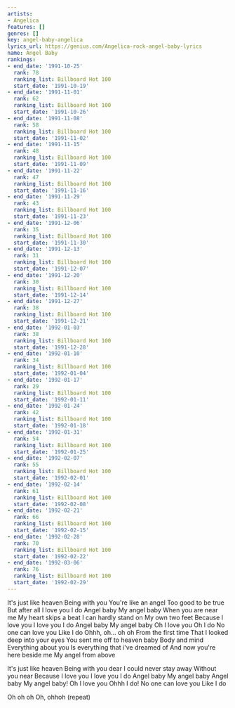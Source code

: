 ```yaml
---
artists:
- Angelica
features: []
genres: []
key: angel-baby-angelica
lyrics_url: https://genius.com/Angelica-rock-angel-baby-lyrics
name: Angel Baby
rankings:
- end_date: '1991-10-25'
  rank: 78
  ranking_list: Billboard Hot 100
  start_date: '1991-10-19'
- end_date: '1991-11-01'
  rank: 62
  ranking_list: Billboard Hot 100
  start_date: '1991-10-26'
- end_date: '1991-11-08'
  rank: 58
  ranking_list: Billboard Hot 100
  start_date: '1991-11-02'
- end_date: '1991-11-15'
  rank: 48
  ranking_list: Billboard Hot 100
  start_date: '1991-11-09'
- end_date: '1991-11-22'
  rank: 47
  ranking_list: Billboard Hot 100
  start_date: '1991-11-16'
- end_date: '1991-11-29'
  rank: 43
  ranking_list: Billboard Hot 100
  start_date: '1991-11-23'
- end_date: '1991-12-06'
  rank: 35
  ranking_list: Billboard Hot 100
  start_date: '1991-11-30'
- end_date: '1991-12-13'
  rank: 31
  ranking_list: Billboard Hot 100
  start_date: '1991-12-07'
- end_date: '1991-12-20'
  rank: 30
  ranking_list: Billboard Hot 100
  start_date: '1991-12-14'
- end_date: '1991-12-27'
  rank: 38
  ranking_list: Billboard Hot 100
  start_date: '1991-12-21'
- end_date: '1992-01-03'
  rank: 38
  ranking_list: Billboard Hot 100
  start_date: '1991-12-28'
- end_date: '1992-01-10'
  rank: 34
  ranking_list: Billboard Hot 100
  start_date: '1992-01-04'
- end_date: '1992-01-17'
  rank: 29
  ranking_list: Billboard Hot 100
  start_date: '1992-01-11'
- end_date: '1992-01-24'
  rank: 42
  ranking_list: Billboard Hot 100
  start_date: '1992-01-18'
- end_date: '1992-01-31'
  rank: 54
  ranking_list: Billboard Hot 100
  start_date: '1992-01-25'
- end_date: '1992-02-07'
  rank: 55
  ranking_list: Billboard Hot 100
  start_date: '1992-02-01'
- end_date: '1992-02-14'
  rank: 61
  ranking_list: Billboard Hot 100
  start_date: '1992-02-08'
- end_date: '1992-02-21'
  rank: 66
  ranking_list: Billboard Hot 100
  start_date: '1992-02-15'
- end_date: '1992-02-28'
  rank: 70
  ranking_list: Billboard Hot 100
  start_date: '1992-02-22'
- end_date: '1992-03-06'
  rank: 76
  ranking_list: Billboard Hot 100
  start_date: '1992-02-29'
---
```

It's just like heaven
Being with you
You're like an angel
Too good to be true
But after all
I love you
I do
Angel baby
My angel baby
When you are near me
My heart skips a beat
I can hardly stand on
My own two feet
Because I love you
I love you
I do
Angel baby
My angel baby
Oh I love you
Oh I do
No one can love you
Like I do
Ohhh, oh… oh oh
From the first time
That I looked deep into your eyes
You sent me off to heaven baby
Body and mind
Everything about you
Is everything that i've dreamed of
And now you're here beside me
My angel from above

It's just like heaven
Being with you dear
I could never stay away
Without you near
Because I love you
I love you
I do
Angel baby
My angel baby
Angel baby
My angel baby!
Oh I love you
Ohhh I do!
No one can love you
Like I do

Oh oh oh
Oh, ohhoh
(repeat)
